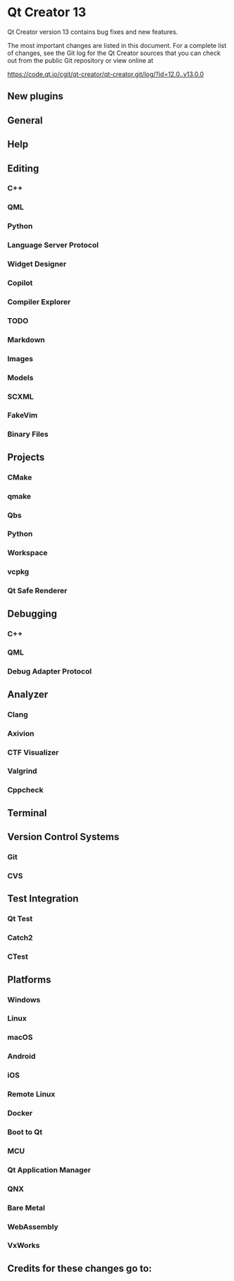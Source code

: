 Qt Creator 13
=============

Qt Creator version 13 contains bug fixes and new features.

The most important changes are listed in this document. For a complete list of
changes, see the Git log for the Qt Creator sources that you can check out from
the public Git repository or view online at

<https://code.qt.io/cgit/qt-creator/qt-creator.git/log/?id=12.0..v13.0.0>

New plugins
-----------

General
-------

Help
----

Editing
-------

### C++

### QML

### Python

### Language Server Protocol

### Widget Designer

### Copilot

### Compiler Explorer

### TODO

### Markdown

### Images

### Models

### SCXML

### FakeVim

### Binary Files

Projects
--------

### CMake

### qmake

### Qbs

### Python

### Workspace

### vcpkg

### Qt Safe Renderer

Debugging
---------

### C++

### QML

### Debug Adapter Protocol

Analyzer
--------

### Clang

### Axivion

### CTF Visualizer

### Valgrind

### Cppcheck

Terminal
--------

Version Control Systems
-----------------------

### Git

### CVS

Test Integration
----------------

### Qt Test

### Catch2

### CTest

Platforms
---------

### Windows

### Linux

### macOS

### Android

### iOS

### Remote Linux

### Docker

### Boot to Qt

### MCU

### Qt Application Manager

### QNX

### Bare Metal

### WebAssembly

### VxWorks

Credits for these changes go to:
--------------------------------
